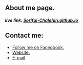 ## About me page.
##### live link: <a href=https://soriful-chalehin.github.io>Soriful-Chalehin.github.io</a>
## Contact me:
<ul>
    <li><a href='https://facebook.com/Chalehin'> Follow me on Faceobook.</li>
    <li><a href='https://developersoriful.com'> Website.</li>
    <li><a href='mailto:developersoriful@gmail.com'> E-mail </li>
</ul>

